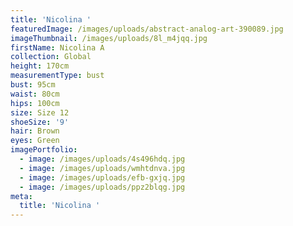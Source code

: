 ```yaml
---
title: 'Nicolina '
featuredImage: /images/uploads/abstract-analog-art-390089.jpg
imageThumbnail: /images/uploads/8l_m4jqq.jpg
firstName: Nicolina A
collection: Global
height: 170cm
measurementType: bust
bust: 95cm
waist: 80cm
hips: 100cm
size: Size 12
shoeSize: '9'
hair: Brown
eyes: Green
imagePortfolio:
  - image: /images/uploads/4s496hdq.jpg
  - image: /images/uploads/wmhtdnva.jpg
  - image: /images/uploads/efb-gxjq.jpg
  - image: /images/uploads/ppz2blqg.jpg
meta:
  title: 'Nicolina '
---
```


